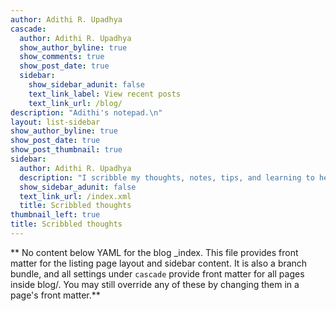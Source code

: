 ```yaml
---
author: Adithi R. Upadhya
cascade:
  author: Adithi R. Upadhya
  show_author_byline: true
  show_comments: true
  show_post_date: true
  sidebar:
    show_sidebar_adunit: false
    text_link_label: View recent posts
    text_link_url: /blog/
description: "Adithi's notepad.\n"
layout: list-sidebar
show_author_byline: true
show_post_date: true
show_post_thumbnail: true
sidebar:
  author: Adithi R. Upadhya
  description: "I scribble my thoughts, notes, tips, and learning to help myself \nand anyone who lands here, over time."
  show_sidebar_adunit: false
  text_link_url: /index.xml
  title: Scribbled thoughts
thumbnail_left: true
title: Scribbled thoughts
---
```


** No content below YAML for the blog _index. This file provides front matter for the listing page layout and sidebar content. It is also a branch bundle, and all settings under `cascade` provide front matter for all pages inside blog/. You may still override any of these by changing them in a page's front matter.**
